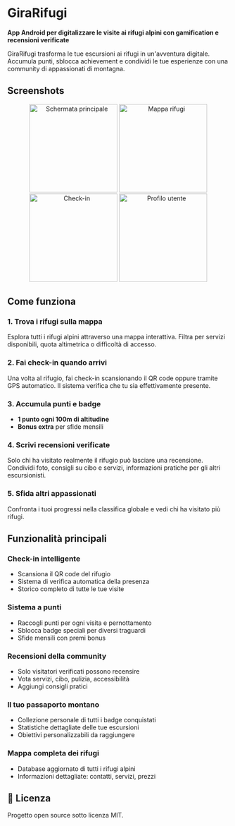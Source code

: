 # GiraRifugi 

**App Android per digitalizzare le visite ai rifugi alpini con gamification e recensioni verificate**

GiraRifugi trasforma le tue escursioni ai rifugi in un'avventura digitale. Accumula punti, sblocca achievement e condividi le tue esperienze con una community di appassionati di montagna.

## Screenshots

<div align="center">
  <img src="file:///C:/Users/righi/Downloads/Screenshot_20250901_193726.png" width="200" alt="Schermata principale"/>
  <img src="screenshots/map.png" width="200" alt="Mappa rifugi"/>
  <img src="screenshots/checkin.png" width="200" alt="Check-in"/>
  <img src="screenshots/profile.png" width="200" alt="Profilo utente"/>
</div>

## Come funziona

### 1. **Trova i rifugi sulla mappa**
Esplora tutti i rifugi alpini attraverso una mappa interattiva. Filtra per servizi disponibili, quota altimetrica o difficoltà di accesso.

### 2. **Fai check-in quando arrivi**
Una volta al rifugio, fai check-in scansionando il QR code oppure tramite GPS automatico. Il sistema verifica che tu sia effettivamente presente.

### 3. **Accumula punti e badge**
- **1 punto ogni 100m di altitudine**
- **Bonus extra** per sfide mensili

### 4. **Scrivi recensioni verificate**
Solo chi ha visitato realmente il rifugio può lasciare una recensione. Condividi foto, consigli su cibo e servizi, informazioni pratiche per gli altri escursionisti.

### 5. **Sfida altri appassionati**
Confronta i tuoi progressi nella classifica globale e vedi chi ha visitato più rifugi.

## Funzionalità principali

### **Check-in intelligente**
- Scansiona il QR code del rifugio
- Sistema di verifica automatica della presenza
- Storico completo di tutte le tue visite

### **Sistema a punti**
- Raccogli punti per ogni visita e pernottamento  
- Sblocca badge speciali per diversi traguardi
- Sfide mensili con premi bonus

### **Recensioni della community**
- Solo visitatori verificati possono recensire
- Vota servizi, cibo, pulizia, accessibilità
- Aggiungi consigli pratici

### **Il tuo passaporto montano**
- Collezione personale di tutti i badge conquistati
- Statistiche dettagliate delle tue escursioni  
- Obiettivi personalizzabili da raggiungere

### **Mappa completa dei rifugi**
- Database aggiornato di tutti i rifugi alpini
- Informazioni dettagliate: contatti, servizi, prezzi

## 📄 Licenza

Progetto open source sotto licenza MIT.

